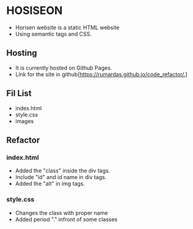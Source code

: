 # HOSISEON
* Horisen website is a static HTML website
* Using semantic tags and CSS.

## Hosting
* It is currently hosted on Github Pages.
* Link for the site in github[https://rumardas.github.io/code_refactor/.]

## Fil List
* index.html
* style.css
* images

## Refactor
### index.html
* Added the "class" inside the div tags.
* Include "id" and id name in div tags.
* Added the "alt" in img tags.

### style.css
* Changes the class with proper name
* Added period "." infront of some classes
